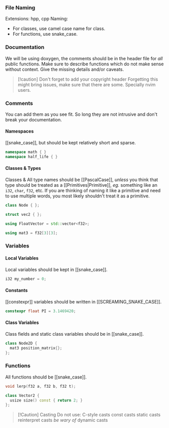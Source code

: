 ### File Naming
Extensions: hpp, cpp
Naming:
- For classes, use camel case name for class.
- For functions, use snake_case.
### Documentation
We will be using doxygen, the comments should be in the header file for *all* public functions. Make sure to describe functions which do not make sense without context. Give the missing details and/or caveats.

>[!caution] Don't forget to add your copyright header
>Forgetting this might bring issues, make sure that there are some. Specially nvim users.
### Comments
You can add them as you see fit. So long they are not intrusive and don't break your documentation.

#### Namespaces
[[snake_case]], but should be kept relatively short and sparse. 

```cpp 
namespace math { }
namespace half_life { }
```

#### Classes & Types 
Classes & All type names should be [[PascalCase]], *unless* you think that type should be treated as a [[Primitives|Primitive]], *eg.* something like an `i32`, `char`, `f32`, etc. If you are thinking of naming it like a primitive and need to use multiple words, you most likely shouldn't treat it as a primitive.  


```cpp
class Node { };

struct vec2 { };

using FloatVector = std::vector<f32>;

using mat3 = f32[3][3];
```

### Variables 
#### Local Variables 
Local variables should be kept in [[snake_case]].

```cpp
i32 my_number = 0;
```
#### Constants 
[[constexpr]] variables should be written in [[SCREAMING_SNAKE_CASE]].
```cpp
constexpr float PI = 3.1469420;
```

#### Class Variables
Class fields and static class variables should be in [[snake_case]].

```cpp
class Node2D {
  mat3 position_matrix{};
};
```

### Functions
All functions should be [[snake_case]]. 
```cpp
void lerp(f32 a, f32 b, f32 t);

class Vector2 {
  usize size() const { return 2; }
};
```

>[!Caution] Casting
>Do not use:
>C-style casts
>const casts
>static casts
>reinterpret casts
>*be wary of* dynamic casts